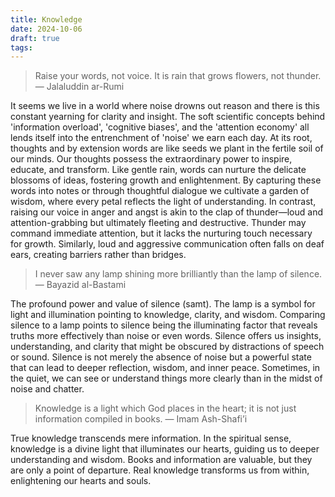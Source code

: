```yaml
---
title: Knowledge
date: 2024-10-06
draft: true
tags:
---
```

> Raise your words, not voice. It is rain that grows flowers, not thunder. — Jalaluddin ar-Rumi

It seems we live in a world where noise drowns out reason and there is this constant yearning for clarity and insight. The soft scientific concepts behind 'information overload', 'cognitive biases', and the 'attention economy' all lends itself into the entrenchment of 'noise' we earn each day. At its root, thoughts and by extension words are like seeds we plant in the fertile soil of our minds. Our thoughts possess the extraordinary power to inspire, educate, and transform. Like gentle rain, words can nurture the delicate blossoms of ideas, fostering growth and enlightenment. By capturing these words into notes or through thoughtful dialogue we cultivate a garden of wisdom, where every petal reflects the light of understanding. In contrast, raising our voice in anger and angst is akin to the clap of thunder—loud and attention-grabbing but ultimately fleeting and destructive. Thunder may command immediate attention, but it lacks the nurturing touch necessary for growth. Similarly, loud and aggressive communication often falls on deaf ears, creating barriers rather than bridges.

> I never saw any lamp shining more brilliantly than the lamp of silence. — Bayazid al-Bastami

The profound power and value of silence (samt). The lamp is a symbol for light and illumination pointing to knowledge, clarity, and wisdom. Comparing silence to a lamp points to silence being the illuminating factor that reveals truths more effectively than noise or even words. Silence offers us insights, understanding, and clarity that might be obscured by distractions of speech or sound. Silence is not merely the absence of noise but a powerful state that can lead to deeper reflection, wisdom, and inner peace. Sometimes, in the quiet, we can see or understand things more clearly than in the midst of noise and chatter. 

> Knowledge is a light which God places in the heart; it is not just information compiled in books. — Imam Ash-Shafi’i

True knowledge transcends mere information. In the spiritual sense, knowledge is a divine light that illuminates our hearts, guiding us to deeper understanding and wisdom. Books and information are valuable, but they are only a point of departure. Real knowledge transforms us from within, enlightening our hearts and souls.